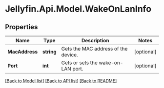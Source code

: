 
# Jellyfin.Api.Model.WakeOnLanInfo

## Properties

Name | Type | Description | Notes
------------ | ------------- | ------------- | -------------
**MacAddress** | **string** | Gets the MAC address of the device. | [optional] 
**Port** | **int** | Gets or sets the wake-on-LAN port. | [optional] 

[[Back to Model list]](../README.md#documentation-for-models)
[[Back to API list]](../README.md#documentation-for-api-endpoints)
[[Back to README]](../README.md)

